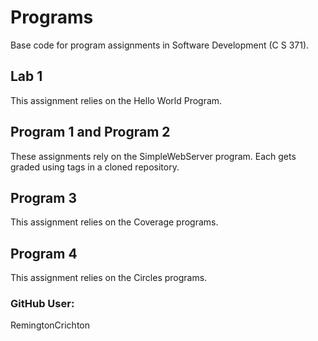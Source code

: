 # Programs
Base code for program assignments in Software Development (C S 371). 

## Lab 1
This assignment relies on the Hello World Program. 

## Program 1 and Program 2
These assignments rely on the SimpleWebServer program. Each gets graded using tags in a cloned repository. 

## Program 3
This assignment relies on the Coverage programs. 

## Program 4
This assignment relies on the Circles programs. 

### GitHub User: 
RemingtonCrichton 
